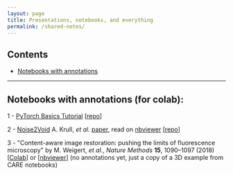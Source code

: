```yaml
---
layout: page
title: Presentations, notebooks, and everything
permalink: /shared-notes/
---
```



## Contents

- [Notebooks with annotations](#notebooks-with-annotations)

---

## Notebooks with annotations (for colab):
1 - [PyTorch Basics Tutorial](https://colab.research.google.com/github/mshagirov/mshagirov.github.io/blob/master/_notebooks/ML_journal_club_01.ipynb) [[repo](/_notebooks/ML_journal_club_01.ipynb)]

2 - [Noise2Void](https://colab.research.google.com/github/mshagirov/mshagirov.github.io/blob/master/_notebooks/N2V_2D_example_combined.ipynb)  A. Krull, _et al._
[paper](https://arxiv.org/abs/1811.10980),
read on [nbviewer](https://nbviewer.jupyter.org/github/mshagirov/mshagirov.github.io/blob/master/_notebooks/N2V_2D_example_combined.ipynb)
[[repo](https://github.com/mshagirov/mshagirov.github.io/blob/master/_notebooks/N2V_2D_example_combined.ipynb)]

3 - "Content-aware image restoration: pushing the limits of fluorescence microscopy" by
M. Weigert, _et al._, _Nature Methods_ __15__, 1090–1097 (2018)
[[Colab](https://colab.research.google.com/github/mshagirov/mshagirov.github.io/blob/master/_notebooks/care_example_denoising3D.ipynb)]
or
[[nbviewer](https://nbviewer.jupyter.org/github/mshagirov/mshagirov.github.io/blob/master/_notebooks/care_example_denoising3D.ipynb)]
(no annotations yet, just a copy of a 3D example from CARE notebooks)
